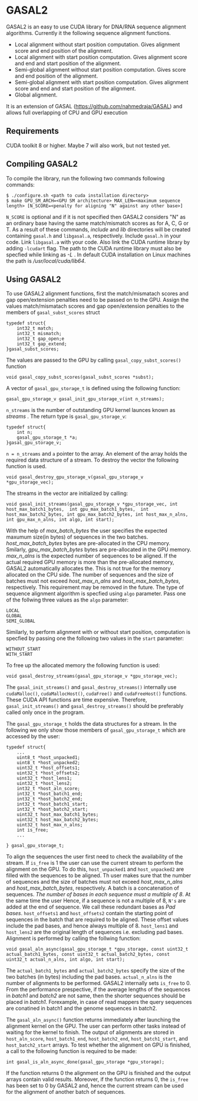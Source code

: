 
# GASAL2

GASAL2 is an easy to use CUDA library for DNA/RNA sequence alignment algorithms. Currently it the following sequence alignment functions.
- Local alignment without start position computation. Gives alignment score and end position of the alignment.
- Local alignment with start position computation. Gives alignment score and end and start position of the alignment.
- Semi-global alignment without start position computation. Gives score and end position of the alignment.
- Semi-global alignment with start position computation. Gives alignment score and end and start position of the alignment.
- Global alignment.

It is an extension of GASAL (https://github.com/nahmedraja/GASAL) and allows full overlapping of CPU and GPU execution

## Requirements
CUDA toolkit 8 or higher. Maybe 7 will also work, but not tested yet. 

## Compiling GASAL2
To compile the library, run the following two commands following commands:

```
$ ./configure.sh <path to cuda installation directory>
$ make GPU_SM_ARCH=<GPU SM architecture> MAX_LEN=<maximum sequence length> [N_SCORE=<penalty for aligning "N" against any other base>]
```

`N_SCORE` is optional and if it is not specified then GASAL2 considers "N" as an ordinary base having the same match/mismatch scores as for A, C, G or T. As a result of these commands, *include* and *lib* directories will be created containing `gasal.h` and `libgasal.a`, respectively. Include `gasal.h` in your code. Link `libgasal.a` with your code. Also link the CUDA runtime library by adding `-lcudart` flag. The path to the CUDA runtime library must also be specfied while linking as *-L <path to CUDA lib64 directory>*. In default CUDA installation on Linux machines the path is */usr/local/cuda/lib64*.

## Using GASAL2
To use GASAL2  alignment functions, first the match/mismatach scores and gap open/extension penalties need to be passed on to the GPU. Assign the values match/mismatach scores and gap open/extension penalties to the members of `gasal_subst_scores` struct

```
typedef struct{
	int32_t match;
	int32_t mismatch;
	int32_t gap_open;e
	int32_t gap_extend;
}gasal_subst_scores;
```

The values are passed to the GPU by calling `gasal_copy_subst_scores()` function

```
void gasal_copy_subst_scores(gasal_subst_scores *subst);
```

A vector of `gasal_gpu_storage_t` is defined using the following function:

```
gasal_gpu_storage_v gasal_init_gpu_storage_v(int n_streams);
```

`n_streams` is the number of outstanding GPU kernel launces known as *streams* . The return type is `gasal_gpu_storage_v`:

```
typedef struct{
	int n;
	gasal_gpu_storage_t *a;
}gasal_gpu_storage_v;
```

`n = n_streams` and `a` pointer to the array. An element of the array holds the required data structure of a stream. To destroy the vector the following function is used.

```
void gasal_destroy_gpu_storage_v(gasal_gpu_storage_v *gpu_storage_vec);
```

The streams in the vector are initialized by calling:

```
void gasal_init_streams(gasal_gpu_storage_v *gpu_storage_vec, int host_max_batch1_bytes,  int gpu_max_batch1_bytes,  int host_max_batch2_bytes, int gpu_max_batch2_bytes, int host_max_n_alns, int gpu_max_n_alns, int algo, int start);
```

With the help of *max_batch_bytes* the user specifies the expected maxumum size(in bytes) of sequences in the two batches. *host_max_batch_bytes* bytes are pre-allocated in the CPU memory. Smilarly, *gpu_max_batch_bytes* bytes are pre-allocated in the GPU memory. *max_n_alns* is the expected number of sequences to be aligned. If the actual required GPU memory is more than the pre-allocated memory, GASAL2 automatically allocates the. This is not true for the memory allocated on the CPU side. The number of sequences and the size of batches must not exceed *host_max_n_alns* and *host_max_batch_bytes*, respectively. This	 requirement may be removed in the future.  The type of sequence alignment algorithm is specfied using `algo` parameter. Pass one of the follwing three values as the `algo` parameter:

```
LOCAL
GLOBAL
SEMI_GLOBAL
```

Similarly, to perform alignment with or without start position, computation is specfied by passing one the following two values in the `start` parameter:

```
WITHOUT_START
WITH_START
```

To free up the allocated memory the following function is used:

```
void gasal_destroy_streams(gasal_gpu_storage_v *gpu_storage_vec);
```

The `gasal_init_streams()` and `gasal_destroy_streams()` internally use `cudaMalloc()`, `cudaMallocHost()`, `cudaFree()` and `cudaFreeHost()` functions. These CUDA API functions are time expensive. Therefore, `gasal_init_streams()` and `gasal_destroy_streams()` should be preferably called only once in the program.

The `gasal_gpu_storage_t` holds the data structures for a stream. In the following we only show those members of `gasal_gpu_storage_t` which are accessed by the user:

```
typedef struct{
	...
	uint8_t *host_unpacked1;
	uint8_t *host_unpacked2;
	uint32_t *host_offsets1;
	uint32_t *host_offsets2;
	uint32_t *host_lens1;
	uint32_t *host_lens2;
	int32_t *host_aln_score;
	int32_t *host_batch1_end;
	int32_t *host_batch2_end;
	int32_t *host_batch1_start;
	int32_t *host_batch2_start;
	uint32_t host_max_batch1_bytes;
	uint32_t host_max_batch2_bytes;
	uint32_t host_max_n_alns;
	int is_free;
	...

} gasal_gpu_storage_t;
```

To align the sequences the user first need to check the availability of the stream. If `is_free` is  1 the user can use the current stream to perform the alignment on the GPU. To do this, `host_unpacked1` and `host_unpacked2` are filled with the sequences to be aligned. Th user makes sure that the number of sequences and the size of batches must not exceed *host_max_n_alns* and *host_max_batch_bytes*, respectively.  A batch is a concatenation of sequences. *The number of bases in each sequence must a multiple of 8*. At the same time the user Hence, if a sequence is not a multiple of 8, `N's` are added at the end of sequence. We call these redundant bases as *Pad bases*. `host_offsets1` and `host_offsets2` contain the starting point of sequences in the batch that are required to be aligned. These offset values include the pad bases, and hence always multiple of 8. `host_lens1` and `host_lens2` are the original length of sequences i.e. excluding pad bases. Alignment is performed by calling the follwing function:

```
void gasal_aln_async(gasal_gpu_storage_t *gpu_storage, const uint32_t actual_batch1_bytes, const uint32_t actual_batch2_bytes, const uint32_t actual_n_alns, int algo, int start);
```


The `actual_batch1_bytes` and `actual_batch2_bytes` specify the size of the two batches (in bytes) including the pad bases. `actual_n_alns` is the number of alignments to be performed. GASAL2 internally sets `is_free` to 0. From the performance prespective, if the average lengths of the sequences in *batch1* and *batch2* are not same, then the shorter sequences should be placed in *batch1*. Forexample, in case of read mappers the query sequences are conatined in batch1 and the genome sequences in batch2.


The `gasal_aln_async()` function returns immediately after launching the alignment kernel on the GPU. The user can perform other tasks instead of waiting for the kernel to finish. The output of alignments are stored in `host_aln_score`, `host_batch1_end`, `host_batch2_end`, `host_batch1_start`, and `host_batch2_start` arrays. To test whether the alignment on GPU is finished, a call to the following function is required to be made:

```
int gasal_is_aln_async_done(gasal_gpu_storage *gpu_storage);
```
If the function returns 0 the alignment on the GPU is finished and the output arrays contain valid results. Moreover, if the function returns 0, the `is_free` has been set to 0 by GASAL2 and, hence the current stream can be used for the alignment of another batch of sequences. 




